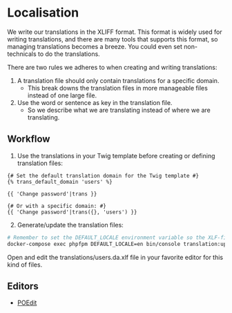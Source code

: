 # Localisation

We write our translations in the XLIFF format. This format is widely used for writing translations, and there are
many tools that supports this format, so managing translations becomes a breeze. You could even set non-technicals
to do the translations.

There are two rules we adheres to when creating and writing translations:

1. A translation file should only contain translations for a specific domain.
   - This break downs the translation files in more manageable files instead of one large file.
2. Use the word or sentence as key in the translation file.
   - So we describe what we are translating instead of where we are translating.

## Workflow

1. Use the translations in your Twig template before creating or defining translation files:

```twig
{# Set the default translation domain for the Twig template #}
{% trans_default_domain 'users' %}

{{ 'Change password'|trans }}

{# Or with a specific domain: #}
{{ 'Change password'|trans({}, 'users') }}
```

2. Generate/update the translation files:

```bash
# Remember to set the DEFAULT_LOCALE environment variable so the XLF-files will have the correct source-language
docker-compose exec phpfpm DEFAULT_LOCALE=en bin/console translation:update --force da
```

Open and edit the translations/users.da.xlf file in your favorite editor for this kind of files.

## Editors

- [POEdit](https://poedit.net/)
